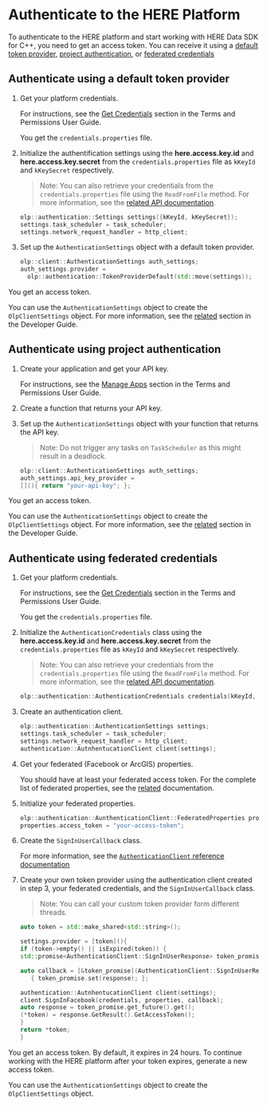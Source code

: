 # Authenticate to the HERE Platform

To authenticate to the HERE platform and start working with HERE Data SDK for C++, you need to get an access token. You can receive it using a [default token provider](#authenticate-using-a-default-token-provider), [project authentication](#authenticate-using-project-authentication), or [federated credentials](#authenticate-using-federated-credentials)

## Authenticate using a default token provider

1. Get your platform credentials.

   For instructions, see the [Get Credentials](https://developer.here.com/olp/documentation/access-control/user-guide/topics/get-credentials.html) section in the Terms and Permissions User Guide.

   You get the `credentials.properties` file.

2. Initialize the authentification settings using the **here.access.key.іd** and **here.access.key.secret** from the `credentials.properties` file as `kKeyId` and `kKeySecret` respectively.

   > Note: You can also retrieve your credentials from the `credentials.properties` file using the `ReadFromFile` method. For more information, see the [related API documentation](https://developer.here.com/documentation/sdk-cpp/api_reference/classolp_1_1authentication_1_1AuthenticationCredentials.html#a6bfd8347ebe89e45713b966e621dccdd).

   ```cpp
   olp::authentication::Settings settings({kKeyId, kKeySecret});
   settings.task_scheduler = task_scheduler;
   settings.network_request_handler = http_client;
   ```

3. Set up the `AuthenticationSettings` object with a default token provider.

   ```cpp
   olp::client::AuthenticationSettings auth_settings;
   auth_settings.provider =
     olp::authentication::TokenProviderDefault(std::move(settings));
   ```

You get an access token.

You can use the `AuthenticationSettings` object to create the `OlpClientSettings` object. For more information, see the [related](https://developer.here.com/documentation/sdk-cpp/dev_guide/topics/create-olp-client-settings.html) section in the Developer Guide.

## Authenticate using project authentication

1. Create your application and get your API key.

   For instructions, see the [Manage Apps](https://developer.here.com/documentation/access-control/user_guide/topics/manage-apps.html) section in the Terms and Permissions User Guide.

2. Create a function that returns your API key.
3. Set up the `AuthenticationSettings` object with your function that returns the API key.

   > Note: Do not trigger any tasks on `TaskScheduler` as this might result in a deadlock.

   ```cpp
   olp::client::AuthenticationSettings auth_settings;
   auth_settings.api_key_provider =
   [](){ return "your-api-key"; };
   ```

You get an access token.

You can use the `AuthenticationSettings` object to create the `OlpClientSettings` object. For more information, see the [related](https://developer.here.com/documentation/sdk-cpp/dev_guide/topics/create-olp-client-settings.html) section in the Developer Guide.

## Authenticate using federated credentials

1. Get your platform credentials.

   For instructions, see the [Get Credentials](https://developer.here.com/olp/documentation/access-control/user-guide/topics/get-credentials.html) section in the Terms and Permissions User Guide.

   You get the `credentials.properties` file.

2. Initialize the `AuthenticationCredentials` class using the **here.access.key.іd** and **here.access.key.secret** from the `credentials.properties` file as `kKeyId` and `kKeySecret` respectively.

   > Note: You can also retrieve your credentials from the `credentials.properties` file using the `ReadFromFile` method. For more information, see the [related API documentation](https://developer.here.com/documentation/sdk-cpp/api_reference/classolp_1_1authentication_1_1AuthenticationCredentials.html#a6bfd8347ebe89e45713b966e621dccdd).

   ```cpp
   olp::authentication::AuthenticationCredentials credentials(kKeyId, kKeySecret);
   ```

3. Create an authentication client.

   ```cpp
   olp::authentication::AuthenticationSettings settings;
   settings.task_scheduler = task_scheduler;
   settings.network_request_handler = http_client;
   authentication::AutnhentucationClient client(settings);
   ```

4. Get your federated (Facebook or ArcGIS) properties.

   You should have at least your federated access token. For the complete list of federated properties, see the [related](https://developer.here.com/documentation/sdk-cpp/api_reference/structolp_1_1authentication_1_1AuthenticationClient_1_1FederatedProperties.html) documentation.

5. Initialize your federated properties.

   ```cpp
   olp::authentication::AunthenticationClient::FederatedProperties properties;
   properties.access_token = "your-access-token";
   ```

6. Create the `SignInUserCallback` class.

   For more information, see the [`AuthenticationClient` reference documentation](https://developer.here.com/documentation/sdk-cpp/api_reference/classolp_1_1authentication_1_1AuthenticationClient.html)

7. Create your own token provider using the authentication client created in step 3, your federated credentials, and the `SignInUserCallback` class.

   > Note: You can call your custom token provider form different threads.

   ```cpp
   auto token = std::make_shared<std::string>();

   settings.provider = [token](){
   if (token->empty() || isExpired(token)) {
   std::promise<AuthenticationClient::SignInUserResponse> token_promise;

   auto callback = [&token_promise](AuthenticationClient::SignInUserResponse response)
      { token_promise.set(response); };

   authentication::AutnhentucationClient client(settings);
   client.SignInFacebook(credentials, properties, callback);
   auto response = token_promise.get_future().get();
   (*token) = response.GetResult().GetAccessToken();
   }
   return *token;
   }
   ```

You get an access token. By default, it expires in 24 hours. To continue working with the HERE platform after your token expires, generate a new access token.

You can use the `AuthenticationSettings` object to create the `OlpClientSettings` object.
